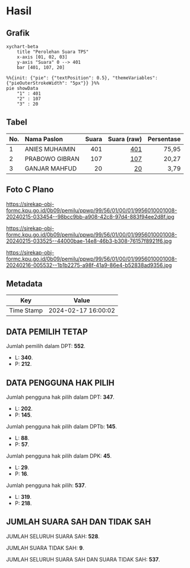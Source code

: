 # Hasil

## Grafik

```mermaid
xychart-beta
    title "Perolehan Suara TPS"
    x-axis [01, 02, 03]
    y-axis "Suara" 0 --> 401
    bar [401, 107, 20]
```

```mermaid
%%{init: {"pie": {"textPosition": 0.5}, "themeVariables": {"pieOuterStrokeWidth": "5px"}} }%%
pie showData
    "1" : 401
    "2" : 107
    "3" : 20
```

## Tabel

| No. | Nama Paslon    | Suara | Suara (raw) | Persentase |
|:--- |:-------------- | -----:| -----------:| ----------:|
| 1   | ANIES MUHAIMIN | 401   | [401][p-1]  | 75,95      |
| 2   | PRABOWO GIBRAN | 107   | [107][p-2]  | 20,27      |
| 3   | GANJAR MAHFUD  | 20    | [20][p-3]   | 3,79       |


[p-1]: https://github.com/gigit-pemilu/pemilu-2024-99-luar-negeri/blob/main/pilpres/hitung-suara/sub/99-luar-negeri/sub/56-kairo-mesir/sub/01-kairo-mesir/sub/0001-kairo-mesir/sub/008-tps-007/sub/paslon-1.txt
[p-2]: https://github.com/gigit-pemilu/pemilu-2024-99-luar-negeri/blob/main/pilpres/hitung-suara/sub/99-luar-negeri/sub/56-kairo-mesir/sub/01-kairo-mesir/sub/0001-kairo-mesir/sub/008-tps-007/sub/paslon-2.txt
[p-3]: https://github.com/gigit-pemilu/pemilu-2024-99-luar-negeri/blob/main/pilpres/hitung-suara/sub/99-luar-negeri/sub/56-kairo-mesir/sub/01-kairo-mesir/sub/0001-kairo-mesir/sub/008-tps-007/sub/paslon-3.txt

## Foto C Plano

https://sirekap-obj-formc.kpu.go.id/0b09/pemilu/ppwp/99/56/01/00/01/9956010001008-20240215-033454--98bcc9bb-a908-42c8-97d4-883f94ee2d8f.jpg

https://sirekap-obj-formc.kpu.go.id/0b09/pemilu/ppwp/99/56/01/00/01/9956010001008-20240215-033525--44000bae-14e8-46b3-b308-76157f8921f6.jpg

https://sirekap-obj-formc.kpu.go.id/0b09/pemilu/ppwp/99/56/01/00/01/9956010001008-20240216-005532--1b1b2275-a98f-41a9-86e4-b52838ad9356.jpg


## Metadata

| Key        | Value               |
| ---------- | ------------------- |
| Time Stamp | 2024-02-17 16:00:02 |


## DATA PEMILIH TETAP

Jumlah pemilih dalam DPT: **552**.
 * L: **340**.
 * P: **212**.

## DATA PENGGUNA HAK PILIH

Jumlah pengguna hak pilih dalam DPT: **347**.
 * L: **202**.
 * P: **145**.

Jumlah pengguna hak pilih dalam DPTb: **145**.
 * L: **88**.
 * P: **57**.

Jumlah pengguna hak pilih dalam DPK: **45**.
 * L: **29**.
 * P: **16**.

Jumlah pengguna hak pilih: **537**.
 * L: **319**.
 * P: **218**.

## JUMLAH SUARA SAH DAN TIDAK SAH

JUMLAH SELURUH SUARA SAH: **528**.

JUMLAH SUARA TIDAK SAH: **9**.

JUMLAH SELURUH SUARA SAH DAN SUARA TIDAK SAH: **537**.


